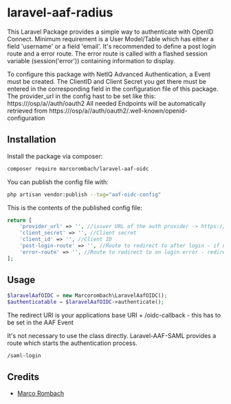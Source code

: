 # laravel-aaf-radius

This Laravel Package provides a simple way to authenticate with OpenID Connect.
Minimum requirement is a User Model/Table which has either a field 'username' or a field 'email'.
It's recommended to define a post login route and a error route.
The error route is called with a flashed session variable (session('error')) containing information to display.

To configure this package with NetIQ Advanced Authentication, a Event must be created.
The ClientID and Client Secret you get there must be entered in the corresponding field in the configuration file of this package.
The provider_url in the config hast to be set like this: https://<aaf-domainname>/osp/a/<tenant>/auth/oauth2
All needed Endpoints will be automatically retrieved from https://<aaf-domainname>/osp/a/<tenant>/auth/oauth2/.well-known/openid-configuration

## Installation

Install the package via composer:

```bash
composer require marcorombach/laravel-aaf-oidc
```

You can publish the config file with:

```bash
php artisan vendor:publish --tag="aaf-oidc-config"
```

This is the contents of the published config file:

```php
return [
    'provider_url' => '', //issuer URL of the auth provider -> https://<aaf-domainname>/osp/a/<tenant>/auth/oauth2
    'client_secret' => '', //Client secret
    'client_id' => '', //Client ID
    'post-login-route' => '', //Route to redirect to after login - if not set you will be redirected to the base URL
    'error-route' => '', //Route to redirect to on login error - redirects with $error variable set
];
```


## Usage

```php
$laravelAafOIDC = new Marcorombach\LaravelAafOIDC();
$authenticatable = $laravelAafOIDC->authenticate();
```

The redirect URI is your applications base URI + /oidc-callback - this has to be set in the AAF Event

It's not necessary to use the class directly. Laravel-AAF-SAML provides a route which starts the authentication process.

```
/saml-login
```

## Credits

- [Marco Rombach](https://github.com/marcorombach)
